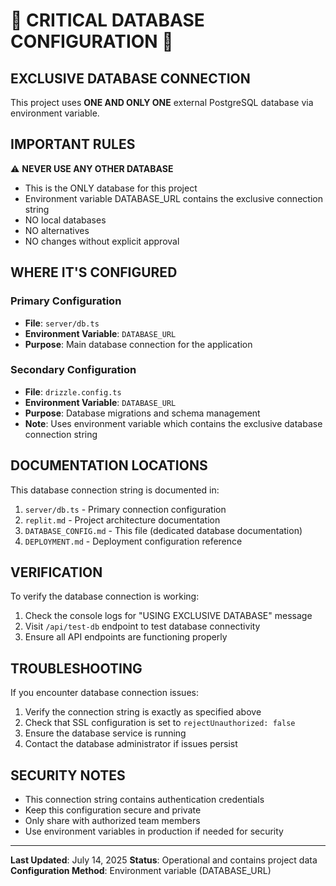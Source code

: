 # 🚨 CRITICAL DATABASE CONFIGURATION 🚨

## EXCLUSIVE DATABASE CONNECTION

This project uses **ONE AND ONLY ONE** external PostgreSQL database via environment variable.

## IMPORTANT RULES

⚠️ **NEVER USE ANY OTHER DATABASE**
- This is the ONLY database for this project
- Environment variable DATABASE_URL contains the exclusive connection string
- NO local databases
- NO alternatives
- NO changes without explicit approval

## WHERE IT'S CONFIGURED

### Primary Configuration
- **File**: `server/db.ts`
- **Environment Variable**: `DATABASE_URL`
- **Purpose**: Main database connection for the application

### Secondary Configuration
- **File**: `drizzle.config.ts`
- **Environment Variable**: `DATABASE_URL`
- **Purpose**: Database migrations and schema management
- **Note**: Uses environment variable which contains the exclusive database connection string

## DOCUMENTATION LOCATIONS

This database connection string is documented in:
1. `server/db.ts` - Primary connection configuration
2. `replit.md` - Project architecture documentation
3. `DATABASE_CONFIG.md` - This file (dedicated database documentation)
4. `DEPLOYMENT.md` - Deployment configuration reference

## VERIFICATION

To verify the database connection is working:
1. Check the console logs for "USING EXCLUSIVE DATABASE" message
2. Visit `/api/test-db` endpoint to test database connectivity
3. Ensure all API endpoints are functioning properly

## TROUBLESHOOTING

If you encounter database connection issues:
1. Verify the connection string is exactly as specified above
2. Check that SSL configuration is set to `rejectUnauthorized: false`
3. Ensure the database service is running
4. Contact the database administrator if issues persist

## SECURITY NOTES

- This connection string contains authentication credentials
- Keep this configuration secure and private
- Only share with authorized team members
- Use environment variables in production if needed for security

---

**Last Updated**: July 14, 2025
**Status**: Operational and contains project data
**Configuration Method**: Environment variable (DATABASE_URL)